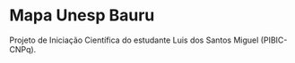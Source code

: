 # Mapa Unesp Bauru
Projeto de Iniciação Científica do estudante Luis dos Santos Miguel (PIBIC-CNPq).
